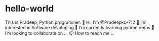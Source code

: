 # hello-world
This is Pradeep,
Python programmer.
 👋 Hi, I’m @Pradeepkb-712
 👀 I’m interested in Software devoloping
 🌱 I’m currently learning python,dbms
 💞️ I’m looking to collaborate on ...
 📫 How to reach me ...
